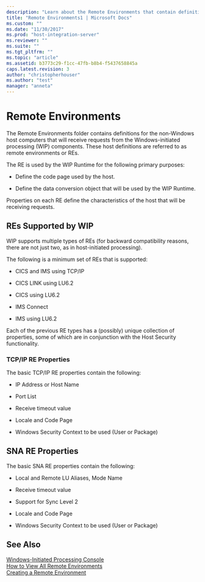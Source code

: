 ```yaml
---
description: "Learn about the Remote Environments that contain definitions for the non-Windows host computers that receive requests from the Windows-initiated processing (WIP) components."
title: "Remote Environments1 | Microsoft Docs"
ms.custom: ""
ms.date: "11/30/2017"
ms.prod: "host-integration-server"
ms.reviewer: ""
ms.suite: ""
ms.tgt_pltfrm: ""
ms.topic: "article"
ms.assetid: b3773c29-f1cc-47fb-b8b4-f5437658845a
caps.latest.revision: 3
author: "christopherhouser"
ms.author: "test"
manager: "anneta"
---
```

# Remote Environments

The Remote Environments folder contains definitions for the non-Windows host computers that will receive requests from the Windows-initiated processing (WIP) components. These host definitions are referred to as remote environments or REs.  
  
The RE is used by the WIP Runtime for the following primary purposes:  
  
- Define the code page used by the host.  
  
- Define the data conversion object that will be used by the WIP Runtime.  
  
Properties on each RE define the characteristics of the host that will be receiving requests.  
  
## REs Supported by WIP
  
WIP supports multiple types of REs (for backward compatibility reasons, there are not just two, as in host-initiated processing).  
  
The following is a minimum set of REs that is supported:  
  
- CICS and IMS using TCP/IP  
  
- CICS LINK using LU6.2  
  
- CICS using LU6.2  
  
- IMS Connect  
  
- IMS using LU6.2  
  
Each of the previous RE types has a (possibly) unique collection of properties, some of which are in conjunction with the Host Security functionality.  
  
### TCP/IP RE Properties
  
The basic TCP/IP RE properties contain the following:  
  
- IP Address or Host Name  
  
- Port List  
  
- Receive timeout value  
  
- Locale and Code Page  
  
- Windows Security Context to be used (User or Package)  
  
## SNA RE Properties
  
The basic SNA RE properties contain the following:  
  
- Local and Remote LU Aliases, Mode Name  
  
- Receive timeout value  
  
- Support for Sync Level 2  
  
- Locale and Code Page  
  
- Windows Security Context to be used (User or Package)  
  
## See Also
  
 [Windows-Initiated Processing Console](../core/windows-initiated-processing-console1.md)   
 [How to View All Remote Environments](../core/how-to-view-all-remote-environments2.md)   
 [Creating a Remote Environment](../core/creating-a-remote-environment1.md)
